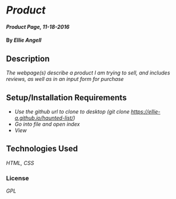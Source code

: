 # _Product_

#### _Product Page, 11-18-2016_

#### By _**Ellie Angell**_

## Description

_The webpage(s) describe a product I am trying to sell, and includes reviews, as well as in an input form for purchase_

## Setup/Installation Requirements

* _Use the github url to clone to desktop (git clone https://ellie-a.github.io/haunted-list/)_
* _Go into file and open index_
* _View_
## Technologies Used

_HTML, CSS_

### License

*GPL*
